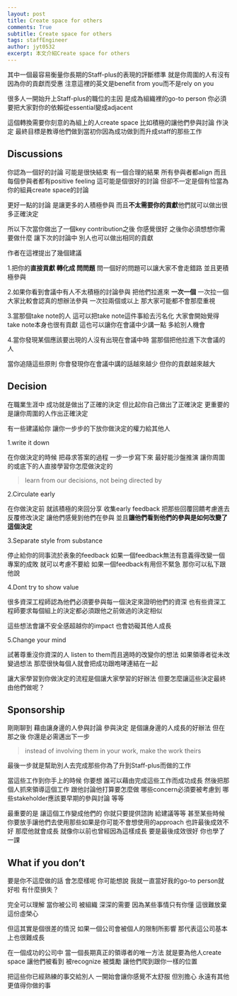 ```yaml
---
layout: post
title: Create space for others
comments: True 
subtitle: Create space for others
tags: staffEngineer
author: jyt0532
excerpt: 本文介紹Create space for others
---
```



其中一個最容易衡量你長期的Staff-plus的表現的評斷標準 就是你周圍的人有沒有因為你的貢獻而受惠 注意這裡的英文是benefit from you而不是rely on you

很多人一開始升上Staff-plus的職位的主因 是成為組織裡的go-to person 你必須要把大家對你的依賴從essential變成adjacent

這個轉換需要你刻意的為組上的人create space 比如積極的讓他們參與討論 作決定 最終目標是教導他們做到當初你因為成功做到而升成staff的那些工作

## Discussions

你認為一個好的討論 可能是很快結束 有一個合理的結果 所有參與者都align 而且每個參與者都有positive feeling 這可能是個很好的討論 但卻不一定是個有恰當為你的組員create space的討論

更好一點的討論 是讓更多的人積極參與 而且**不太需要你的貢獻**他們就可以做出很多正確決定

所以下次當你做出了一個key contribution之後 你感覺很好 之後你必須想想你需要做什麼 讓下次的討論中 別人也可以做出相同的貢獻

作者在這裡提出了幾個建議

1.把你的**直接貢獻 轉化成 問問題** 問一個好的問題可以讓大家不會走錯路 並且更積極參與

2.如果你看到會議中有人不太積極的討論參與 把他們拉進來 **一次一個** 一次拉一個大家比較會認真的想辦法參與 一次拉兩個或以上 那大家可能都不會那麼重視

3.當那個take note的人 這可以把take note這件事給去污名化 大家會開始覺得take note本身也很有貢獻 這也可以讓你在會議中少講一點 多給別人機會

4.當你發現某個應該要出現的人沒有出現在會議中時 當那個把他拉進下次會議的人

當你追隨這些原則 你會發現你在會議中講的話越來越少 但你的貢獻越來越大


## Decision

在職業生涯中 成功就是做出了正確的決定 但比起你自己做出了正確決定 更重要的是讓你周圍的人作出正確決定

有一些建議給你 讓你一步步的下放你做決定的權力給其他人

1.write it down

在你做決定的時候 把尋求答案的過程 一步一步寫下來 最好能沙盤推演 讓你周圍的或底下的人直接學習你怎麼做決定的

> learn from our decisions, not being directed by

2.Circulate early

在你做決定前 就該積極的來回分享 收集early feedback 把那些回覆回饋考慮進去 反覆修改決定 讓他們感覺到他們在參與 並且**讓他們看到他們的參與是如何改變了這個決定**

3.Separate style from substance

停止給你的同事流於表象的feedback 如果一個feedback無法有意義得改變一個專案的成敗 就可以考慮不要給 如果一個feedback有用但不緊急 那你可以私下跟他說

4.Dont try to show value

很多資深工程師認為他們必須要參與每一個決定來證明他們的資深 也有些資深工程師要求每個組上的決定都必須跟他之前做過的決定相似

這些想法會讓不安全感超越你的impact 也會妨礙其他人成長

5.Change your mind

試著尊重沒你資深的人 listen to them而且適時的改變你的想法 如果領導者從未改變過想法 那麼很快每個人就會把成功跟咆哮連結在一起


讓大家學習到你做決定的流程是個讓大家學習的好辦法 但要怎麼讓這些決定最終由他們做呢？

## Sponsorship

剛剛聊到 藉由讓身邊的人參與討論 參與決定 是個讓身邊的人成長的好辦法 但在那之後 你還是必需邁出下一步

> instead of involving them in your work, make the work theirs

最後一步就是幫助別人去完成那些你為了升到Staff-plus而做的工作

當這些工作到你手上的時候 你要想 誰可以藉由完成這些工作而成功成長 然後把那個人抓來領導這個工作 跟他討論他打算要怎麼做 哪些concern必須要被考慮到 哪些stakeholder應該要早期的參與討論 等等


最重要的是 讓這個工作變成他們的 你就只要提供諮詢 給建議等等 甚至某些時候你要放手讓他們去使用那些如果是你可能不會想使用的approach 也許最後成效不好 那麼他就會成長 就像你以前也曾經因為這樣成長 要是最後成效很好 你也學了一課

## What if you don’t

要是你不這麼做的話 會怎麼樣呢 你可能想說 我就一直當好我的go-to person就好啦 有什麼損失？

完全可以理解  當你被公司 被組織 深深的需要 因為某些事情只有你懂 這很難放棄這份虛榮心

但這其實是個很差的情況  如果一個公司會被個人的限制所影響 那代表這公司基本上也很難成長

在一個成功的公司中 當一個長期真正的領導者的唯一方法 就是要為他人create space 讓他們被看到 被recognize 被獎勵 讓他們爬到跟你一樣的位置

把這些你已經熟練的事交給別人 一開始會讓你感覺不太舒服 但別擔心 永遠有其他更值得你做的事 
